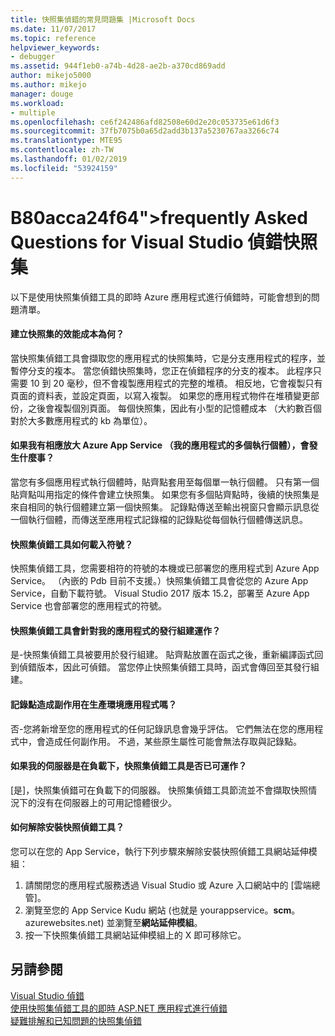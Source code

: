 ```yaml
---
title: 快照集偵錯的常見問題集 |Microsoft Docs
ms.date: 11/07/2017
ms.topic: reference
helpviewer_keywords:
- debugger
ms.assetid: 944f1eb0-a74b-4d28-ae2b-a370cd869add
author: mikejo5000
ms.author: mikejo
manager: douge
ms.workload:
- multiple
ms.openlocfilehash: ce6f242486afd82508e60d2e20c053735e61d6f3
ms.sourcegitcommit: 37fb7075b0a65d2add3b137a5230767aa3266c74
ms.translationtype: MTE95
ms.contentlocale: zh-TW
ms.lasthandoff: 01/02/2019
ms.locfileid: "53924159"
---
```

# <a name="frequently-asked-questions-for-snapshot-debugging-in-visual-studio"></a>B80acca24f64">frequently Asked Questions for Visual Studio 偵錯快照集

以下是使用快照集偵錯工具的即時 Azure 應用程式進行偵錯時，可能會想到的問題清單。

#### <a name="what-is-the-performance-cost-of-taking-a-snapshot"></a>建立快照集的效能成本為何？

當快照集偵錯工具會擷取您的應用程式的快照集時，它是分支應用程式的程序，並暫停分支的複本。 當您偵錯快照集時，您正在偵錯程序的分支的複本。 此程序只需要 10 到 20 毫秒，但不會複製應用程式的完整的堆積。 相反地，它會複製只有頁面的資料表，並設定頁面，以寫入複製。 如果您的應用程式物件在堆積變更部份，之後會複製個別頁面。 每個快照集，因此有小型的記憶體成本 （大約數百個對於大多數應用程式的 kb 為單位）。 

#### <a name="what-happens-if-i-have-a-scaled-out-azure-app-service-multiple-instances-of-my-app"></a>如果我有相應放大 Azure App Service （我的應用程式的多個執行個體），會發生什麼事？

當您有多個應用程式執行個體時，貼齊點套用至每個單一執行個體。 只有第一個貼齊點叫用指定的條件會建立快照集。 如果您有多個貼齊點時，後續的快照集是來自相同的執行個體建立第一個快照集。 記錄點傳送至輸出視窗只會顯示訊息從一個執行個體，而傳送至應用程式記錄檔的記錄點從每個執行個體傳送訊息。 

#### <a name="how-does-the-snapshot-debugger-load-symbols"></a>快照集偵錯工具如何載入符號？

快照集偵錯工具，您需要相符的符號的本機或已部署您的應用程式到 Azure App Service。 （內嵌的 Pdb 目前不支援。）快照集偵錯工具會從您的 Azure App Service，自動下載符號。 Visual Studio 2017 版本 15.2，部署至 Azure App Service 也會部署您的應用程式的符號。

#### <a name="does-the-snapshot-debugger-work-against-release-builds-of-my-application"></a>快照集偵錯工具會針對我的應用程式的發行組建運作？

是-快照集偵錯工具被要用於發行組建。 貼齊點放置在函式之後，重新編譯函式回到偵錯版本，因此可偵錯。 當您停止快照集偵錯工具時，函式會傳回至其發行組建。 

#### <a name="can-logpoints-cause-side-effects-in-my-production-application"></a>記錄點造成副作用在生產環境應用程式嗎？

否-您將新增至您的應用程式的任何記錄訊息會幾乎評估。 它們無法在您的應用程式中，會造成任何副作用。 不過，某些原生屬性可能會無法存取與記錄點。 

#### <a name="does-the-snapshot-debugger-work-if-my-server-is-under-load"></a>如果我的伺服器是在負載下，快照集偵錯工具是否已可運作？

[是]，快照集偵錯可在負載下的伺服器。 快照集偵錯工具節流並不會擷取快照情況下的沒有在伺服器上的可用記憶體很少。

#### <a name="how-do-i-uninstall-the-snapshot-debugger"></a>如何解除安裝快照偵錯工具？

您可以在您的 App Service，執行下列步驟來解除安裝快照偵錯工具網站延伸模組：

1. 請關閉您的應用程式服務透過 Visual Studio 或 Azure 入口網站中的 [雲端總管]。
1. 瀏覽至您的 App Service Kudu 網站 (也就是 yourappservice。**scm**。 azurewebsites.net) 並瀏覽至**網站延伸模組**。
1. 按一下快照集偵錯工具網站延伸模組上的 X 即可移除它。

## <a name="see-also"></a>另請參閱

[Visual Studio 偵錯](../debugger/index.md)  
[使用快照集偵錯工具的即時 ASP.NET 應用程式進行偵錯](../debugger/debug-live-azure-applications.md)  
[疑難排解和已知問題的快照集偵錯](../debugger/debug-live-azure-apps-troubleshooting.md)

